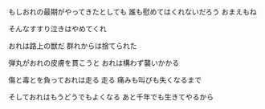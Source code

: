 もしおれの最期がやってきたとしても
誰も慰めてはくれないだろう
おまえもね

そんなすすり泣きはやめてくれ

おれは路上の獣だ
群れからは捨てられた

弾丸がおれの皮膚を貫こうと
おれは構わず襲いかかる

傷と毒とを負っておれは走る
走る
痛みも叫びも失くなるまで

そしておれはもうどうでもよくなる
あと千年でも生きてやるから